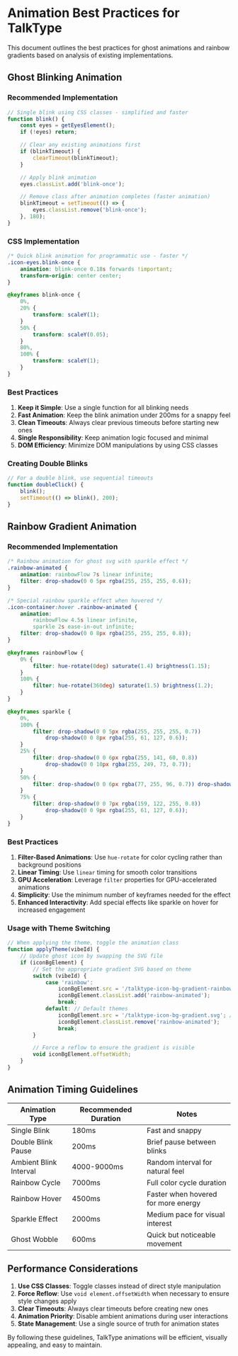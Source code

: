# Animation Best Practices for TalkType

This document outlines the best practices for ghost animations and rainbow gradients based on analysis of existing implementations.

## Ghost Blinking Animation

### Recommended Implementation

```javascript
// Single blink using CSS classes - simplified and faster
function blink() {
	const eyes = getEyesElement();
	if (!eyes) return;

	// Clear any existing animations first
	if (blinkTimeout) {
		clearTimeout(blinkTimeout);
	}

	// Apply blink animation
	eyes.classList.add('blink-once');

	// Remove class after animation completes (faster animation)
	blinkTimeout = setTimeout(() => {
		eyes.classList.remove('blink-once');
	}, 180);
}
```

### CSS Implementation

```css
/* Quick blink animation for programmatic use - faster */
.icon-eyes.blink-once {
	animation: blink-once 0.18s forwards !important;
	transform-origin: center center;
}

@keyframes blink-once {
	0%,
	20% {
		transform: scaleY(1);
	}
	50% {
		transform: scaleY(0.05);
	}
	80%,
	100% {
		transform: scaleY(1);
	}
}
```

### Best Practices

1. **Keep it Simple**: Use a single function for all blinking needs
2. **Fast Animation**: Keep the blink animation under 200ms for a snappy feel
3. **Clean Timeouts**: Always clear previous timeouts before starting new ones
4. **Single Responsibility**: Keep animation logic focused and minimal
5. **DOM Efficiency**: Minimize DOM manipulations by using CSS classes

### Creating Double Blinks

```javascript
// For a double blink, use sequential timeouts
function doubleClick() {
	blink();
	setTimeout(() => blink(), 200);
}
```

## Rainbow Gradient Animation

### Recommended Implementation

```css
/* Rainbow animation for ghost svg with sparkle effect */
.rainbow-animated {
	animation: rainbowFlow 7s linear infinite;
	filter: drop-shadow(0 0 5px rgba(255, 255, 255, 0.6));
}

/* Special rainbow sparkle effect when hovered */
.icon-container:hover .rainbow-animated {
	animation:
		rainbowFlow 4.5s linear infinite,
		sparkle 2s ease-in-out infinite;
	filter: drop-shadow(0 0 8px rgba(255, 255, 255, 0.8));
}

@keyframes rainbowFlow {
	0% {
		filter: hue-rotate(0deg) saturate(1.4) brightness(1.15);
	}
	100% {
		filter: hue-rotate(360deg) saturate(1.5) brightness(1.2);
	}
}

@keyframes sparkle {
	0%,
	100% {
		filter: drop-shadow(0 0 5px rgba(255, 255, 255, 0.7))
			drop-shadow(0 0 8px rgba(255, 61, 127, 0.6));
	}
	25% {
		filter: drop-shadow(0 0 6px rgba(255, 141, 60, 0.8))
			drop-shadow(0 0 10px rgba(255, 249, 73, 0.7));
	}
	50% {
		filter: drop-shadow(0 0 6px rgba(77, 255, 96, 0.7)) drop-shadow(0 0 9px rgba(53, 222, 255, 0.7));
	}
	75% {
		filter: drop-shadow(0 0 7px rgba(159, 122, 255, 0.8))
			drop-shadow(0 0 9px rgba(255, 61, 127, 0.6));
	}
}
```

### Best Practices

1. **Filter-Based Animations**: Use `hue-rotate` for color cycling rather than background positions
2. **Linear Timing**: Use `linear` timing for smooth color transitions
3. **GPU Acceleration**: Leverage `filter` properties for GPU-accelerated animations
4. **Simplicity**: Use the minimum number of keyframes needed for the effect
5. **Enhanced Interactivity**: Add special effects like sparkle on hover for increased engagement

### Usage with Theme Switching

```javascript
// When applying the theme, toggle the animation class
function applyTheme(vibeId) {
	// Update ghost icon by swapping the SVG file
	if (iconBgElement) {
		// Set the appropriate gradient SVG based on theme
		switch (vibeId) {
			case 'rainbow':
				iconBgElement.src = '/talktype-icon-bg-gradient-rainbow.svg';
				iconBgElement.classList.add('rainbow-animated');
				break;
			default: // Default themes
				iconBgElement.src = '/talktype-icon-bg-gradient.svg'; // Or other theme SVG
				iconBgElement.classList.remove('rainbow-animated');
				break;
		}

		// Force a reflow to ensure the gradient is visible
		void iconBgElement.offsetWidth;
	}
}
```

## Animation Timing Guidelines

| Animation Type         | Recommended Duration | Notes                               |
| ---------------------- | -------------------- | ----------------------------------- |
| Single Blink           | 180ms                | Fast and snappy                     |
| Double Blink Pause     | 200ms                | Brief pause between blinks          |
| Ambient Blink Interval | 4000-9000ms          | Random interval for natural feel    |
| Rainbow Cycle          | 7000ms               | Full color cycle duration           |
| Rainbow Hover          | 4500ms               | Faster when hovered for more energy |
| Sparkle Effect         | 2000ms               | Medium pace for visual interest     |
| Ghost Wobble           | 600ms                | Quick but noticeable movement       |

## Performance Considerations

1. **Use CSS Classes**: Toggle classes instead of direct style manipulation
2. **Force Reflow**: Use `void element.offsetWidth` when necessary to ensure style changes apply
3. **Clear Timeouts**: Always clear timeouts before creating new ones
4. **Animation Priority**: Disable ambient animations during user interactions
5. **State Management**: Use a single source of truth for animation states

By following these guidelines, TalkType animations will be efficient, visually appealing, and easy to maintain.
